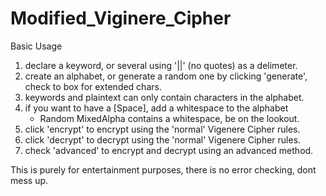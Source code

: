# Modified_Viginere_Cipher

Basic Usage

1. declare a keyword, or several using  '||' (no quotes) as a delimeter.
2. create an alphabet, or generate a random one by clicking 'generate', check to box for extended chars.
3. keywords and plaintext can only contain characters in the alphabet.
4. if you want to have a [Space], add a whitespace to the alphabet
    - Random MixedAlpha contains a whitespace, be on the lookout.
5. click 'encrypt' to encrypt using the 'normal' Vigenere Cipher rules.
6. click 'decrypt' to decrypt using the 'normal' Vigenere Cipher rules.
7. check 'advanced' to encrypt and decrypt using an advanced method.

This is purely for entertainment purposes, there is no error checking, dont mess up.
